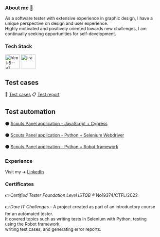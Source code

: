 ### About me 👋
As a software tester with extensive experience in graphic design, I have a unique perspective on design and user experience. <br> Highly motivated and positively oriented towards new challenges, I am continually seeking opportunities for self-development.
### Tech Stack

<img width="48" height="48" src="https://img.icons8.com/color/48/html-5--v1.png" alt="html-5--v1"/> <img width="48" height="48" src="https://img.icons8.com/color/48/jira.png" alt="jira"/>



## Test cases
📄 [Test cases](https://docs.google.com/spreadsheets/d/1Iq_F6hXlA2tKq5HCmH7s8vUKN8b5IEJKKBOOaXk8rQQ/edit?usp=sharing)
📋 [Test report](https://github.com/izabelagorz/MyCypressProject/blob/17387692fac03c8c2b9de6eff559e9a50829cb6a/mochawesome-report/mochawesome.html)

## Test automation
 ⚫️  [Scouts Panel application - JavaScript + Cypress](https://github.com/izabelagorz/MyCypressProject.git)<br>
 
 ⚫️  [Scouts Panel application - Python + Selenium Webdriver](https://github.com/izabelagorz/test_automation_challenge_portfolio_Izabela.git) <br>
 
 ⚫️  [Scouts Panel application - Python + Robot framework](https://github.com/izabelagorz/panelscout_robotframework.git)<br>
 
### Experience

Visit my ➔ [LinkedIn](https://www.linkedin.com/in/izabelagorz/)

### Certificates

👉*Certified Tester Foundation Level ISTQB ®* No19374/CTFL/2022

👉*Dare IT Challenges* - A project created as part of an introductory course for an automated tester.<br> 
  It covered topics such as writing tests in Selenium with Python, testing using the Robot framework, <br>
writing test cases, and generating error reports.<br>

<!--
**izabelagorz/izabelagorz** is a ✨ _special_ ✨ repository because its `README.md` (this file) appears on your GitHub profile.

Here are some ideas to get you started:

- 🔭 I’m currently working on ...
- 🌱 I’m currently learning ...
- 👯 I’m looking to collaborate on ...
- 🤔 I’m looking for help with ...
- 💬 Ask me about ...
- 📫 How to reach me: ...
- 😄 Pronouns: ...
- ⚡ Fun fact: ...
-->
